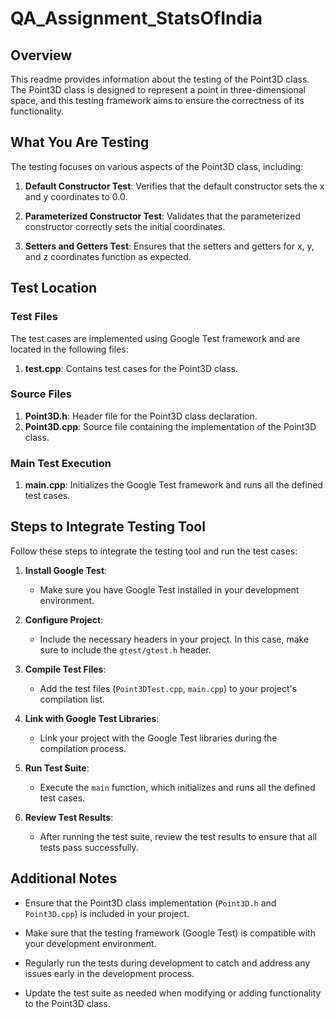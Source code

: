 # QA_Assignment_StatsOfIndia

## Overview

This readme provides information about the testing of the Point3D class. The Point3D class is designed to represent a point in three-dimensional space, and this testing framework aims to ensure the correctness of its functionality.

## What You Are Testing

The testing focuses on various aspects of the Point3D class, including:

1. **Default Constructor Test**: Verifies that the default constructor sets the x and y coordinates to 0.0.

2. **Parameterized Constructor Test**: Validates that the parameterized constructor correctly sets the initial coordinates.

3. **Setters and Getters Test**: Ensures that the setters and getters for x, y, and z coordinates function as expected.

## Test Location

### Test Files

The test cases are implemented using Google Test framework and are located in the following files:

1. **test.cpp**: Contains test cases for the Point3D class.

### Source Files

1. **Point3D.h**: Header file for the Point3D class declaration.
2. **Point3D.cpp**: Source file containing the implementation of the Point3D class.

### Main Test Execution

1. **main.cpp**: Initializes the Google Test framework and runs all the defined test cases.

## Steps to Integrate Testing Tool

Follow these steps to integrate the testing tool and run the test cases:

1. **Install Google Test**:
   - Make sure you have Google Test installed in your development environment.

2. **Configure Project**:
   - Include the necessary headers in your project. In this case, make sure to include the `gtest/gtest.h` header.

3. **Compile Test Files**:
   - Add the test files (`Point3DTest.cpp`, `main.cpp`) to your project's compilation list.

4. **Link with Google Test Libraries**:
   - Link your project with the Google Test libraries during the compilation process.

5. **Run Test Suite**:
   - Execute the `main` function, which initializes and runs all the defined test cases.

6. **Review Test Results**:
   - After running the test suite, review the test results to ensure that all tests pass successfully.

## Additional Notes

- Ensure that the Point3D class implementation (`Point3D.h` and `Point3D.cpp`) is included in your project.

- Make sure that the testing framework (Google Test) is compatible with your development environment.

- Regularly run the tests during development to catch and address any issues early in the development process.

- Update the test suite as needed when modifying or adding functionality to the Point3D class.

